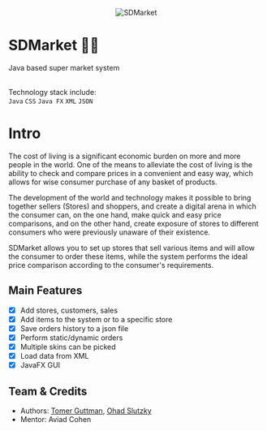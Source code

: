 <p align="center">
  <img src="https://i.ibb.co/xghRGsN/New-Project.png" title="SDMarket">
</p>

# SDMarket 🏪🛒
Java based super market system

<br>Technology stack include:<br /> `Java` `CSS` `Java FX` `XML` `JSON`


# Intro
The cost of living is a significant economic burden on more and more people in the world. One of the means to alleviate the cost of living is the ability to check and compare prices in a convenient and easy way, which allows for wise consumer purchase of any basket of products.

The development of the world and technology makes it possible to bring together sellers (Stores) and shoppers, and create a digital arena in which the consumer can, on the one hand, make quick and easy price comparisons, and on the other hand, create exposure of stores to different consumers who were previously unaware of their existence.

SDMarket allows you to set up stores that sell various items and will allow the consumer to order these items, while the system performs the ideal price comparison according to the consumer's requirements. 

## Main Features

- [x] Add stores, customers, sales
- [x] Add items to the system or to a specific store
- [x] Save orders history to a json file
- [x] Perform static/dynamic orders
- [x] Multiple skins can be picked 
- [x] Load data from XML
- [x] JavaFX GUI

## Team & Credits

- Authors: <a href="mailto:tomerguttman27@gmail.com" target="_blank">Tomer Guttman</a>, <a href="mailto:ohadslu@gmail.com" target="_blank">Ohad Slutzky</a>
- Mentor: Aviad Cohen
